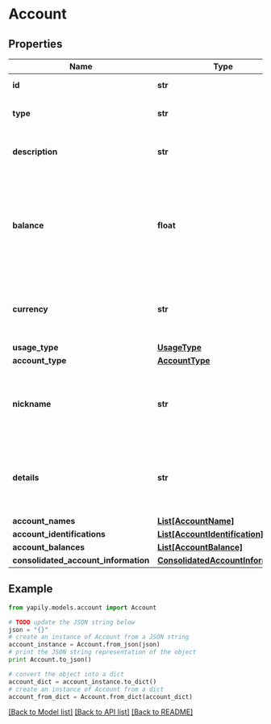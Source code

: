 # Account


## Properties
Name | Type | Description | Notes
------------ | ------------- | ------------- | -------------
**id** | **str** | Unique identifier of the account. | [optional] 
**type** | **str** | Specifies the type of account e.g. (BUSINESS_CURRENT). | [optional] 
**description** | **str** | Product name as defined by the financial institution for this account | [optional] 
**balance** | **float** | Main / headline balance for the account. &lt;br&gt;&lt;br&gt; Use of this field is recommended as fallback only. Instead, use of the typed balances (accountBalances) is recommended. | [optional] 
**currency** | **str** | Currency the bank account balance is denoted in. &lt;br&gt;&lt;br&gt; Specified as a 3-letter ISO 4217 currency code | [optional] 
**usage_type** | [**UsageType**](UsageType.md) |  | [optional] 
**account_type** | [**AccountType**](AccountType.md) |  | [optional] 
**nickname** | **str** | Nickname of the account that was provided by the account owner. &lt;br&gt;&lt;br&gt; May be used to aid identification of the account. | [optional] 
**details** | **str** | Supplementary specifications that might be provided by the Bank. These provide further characteristics about the account. | [optional] 
**account_names** | [**List[AccountName]**](AccountName.md) |  | [optional] 
**account_identifications** | [**List[AccountIdentification]**](AccountIdentification.md) |  | [optional] 
**account_balances** | [**List[AccountBalance]**](AccountBalance.md) |  | [optional] 
**consolidated_account_information** | [**ConsolidatedAccountInformation**](ConsolidatedAccountInformation.md) |  | [optional] 

## Example

```python
from yapily.models.account import Account

# TODO update the JSON string below
json = "{}"
# create an instance of Account from a JSON string
account_instance = Account.from_json(json)
# print the JSON string representation of the object
print Account.to_json()

# convert the object into a dict
account_dict = account_instance.to_dict()
# create an instance of Account from a dict
account_from_dict = Account.from_dict(account_dict)
```
[[Back to Model list]](../README.md#documentation-for-models) [[Back to API list]](../README.md#documentation-for-api-endpoints) [[Back to README]](../README.md)


